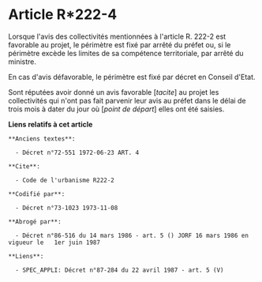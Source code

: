 # Article R*222-4

Lorsque l'avis des collectivités mentionnées à l'article R. 222-2 est favorable au projet, le périmètre est fixé par arrêté
du préfet ou, si le périmètre excède les limites de sa compétence territoriale, par arrêté du ministre.

En cas d'avis défavorable, le périmètre est fixé par décret en Conseil d'Etat.

Sont réputées avoir donné un avis favorable [*tacite*] au projet les collectivités qui n'ont pas fait parvenir leur avis au
préfet dans le délai de trois mois à dater du jour où [*point de départ*] elles ont été saisies.

**Liens relatifs à cet article**

	**Anciens textes**:

	  - Décret n°72-551 1972-06-23 ART. 4

	**Cite**:

	  - Code de l'urbanisme R222-2

	**Codifié par**:

	  - Décret n°73-1023 1973-11-08

	**Abrogé par**:

	  - Décret n°86-516 du 14 mars 1986 - art. 5 () JORF 16 mars 1986 en vigueur le   1er juin 1987

	**Liens**:

	  - SPEC_APPLI: Décret n°87-284 du 22 avril 1987 - art. 5 (V)
